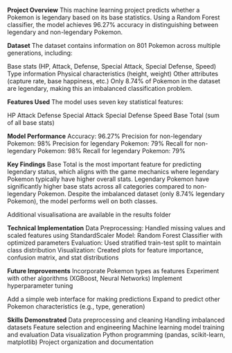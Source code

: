 **Project Overview**
This machine learning project predicts whether a Pokemon is legendary based on its base statistics. Using a Random Forest classifier, the model achieves 96.27% accuracy in distinguishing between legendary and non-legendary Pokemon.

**Dataset**
The dataset contains information on 801 Pokemon across multiple generations, including:

Base stats (HP, Attack, Defense, Special Attack, Special Defense, Speed)
Type information
Physical characteristics (height, weight)
Other attributes (capture rate, base happiness, etc.)
Only 8.74% of Pokemon in the dataset are legendary, making this an imbalanced classification problem.

**Features Used**
The model uses seven key statistical features:

HP
Attack
Defense
Special Attack
Special Defense
Speed
Base Total (sum of all base stats)

**Model Performance**
Accuracy: 96.27%
Precision for non-legendary Pokemon: 98%
Precision for legendary Pokemon: 79%
Recall for non-legendary Pokemon: 98%
Recall for legendary Pokemon: 79%

**Key Findings**
Base Total is the most important feature for predicting legendary status, which aligns with the game mechanics where legendary Pokemon typically have higher overall stats.
Legendary Pokemon have significantly higher base stats across all categories compared to non-legendary Pokemon.
Despite the imbalanced dataset (only 8.74% legendary Pokemon), the model performs well on both classes.

Additional visualisationa are available in the results folder

**Technical Implementation**
Data Preprocessing: Handled missing values and scaled features using StandardScaler
Model: Random Forest Classifier with optimized parameters
Evaluation: Used stratified train-test split to maintain class distribution
Visualization: Created plots for feature importance, confusion matrix, and stat distributions

**Future Improvements**
Incorporate Pokemon types as features
Experiment with other algorithms (XGBoost, Neural Networks)
Implement hyperparameter tuning

Add a simple web interface for making predictions
Expand to predict other Pokemon characteristics (e.g., type, generation)

**Skills Demonstrated**
Data preprocessing and cleaning
Handling imbalanced datasets
Feature selection and engineering
Machine learning model training and evaluation
Data visualization
Python programming (pandas, scikit-learn, matplotlib)
Project organization and documentation
